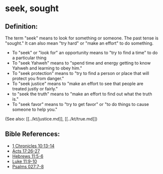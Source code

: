 # seek, sought #

## Definition: ##

The term "seek" means to look for something or someone. The past tense is "sought." It can also mean "try hard" or "make an effort" to do something.

* To "seek" or "look for" an opportunity means to "try to find a time" to do a particular thing
* To "seek Yahweh" means to "spend time and energy getting to know Yahweh and learning to obey him."
* To "seek protection" means to "try to find a person or place that will protect you from danger."
* To "seek justice" means to "make an effort to see that people are treated justly or fairly."
* to "seek the truth" means to "make an effort to find out what the truth is."
* To "seek favor" means to "try to get favor" or "to do things to cause someone to help you."

(See also: [[../kt/justice.md]], [[../kt/true.md]])

## Bible References: ##

* [1 Chronicles 10:13-14](en/tn/1ch/help/10/13)
* [Acts 17:26-27](en/tn/act/help/17/26)
* [Hebrews 11:5-6](en/tn/heb/help/11/05)
* [Luke 11:9-10](en/tn/luk/help/11/09)
* [Psalms 027:7-8](en/tn/psa/help/27/07)